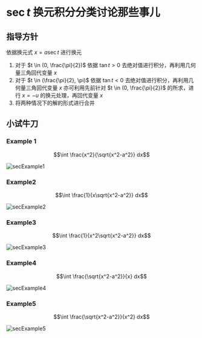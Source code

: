 # $\sec t$ 换元积分分类讨论那些事儿

## 指导方针

依据换元式 $x = a\sec t$ 进行换元

1. 对于 $t \in (0, \frac{\pi}{2})$
依据 $\tan t > 0$ 去绝对值进行积分，再利用几何量三角回代变量 $x$
2. 对于 $t \in (\frac{\pi}{2}, \pi)$
依据 $\tan t < 0$ 去绝对值进行积分，再利用几何量三角回代变量 $x$
亦可利用先前针对 $t \in (0, \frac{\pi}{2})$ 的所求，进行 $x = -u$ 的换元处理，再回代变量 $x$
3. 将两种情况下的解的形式进行合并

## 小试牛刀

### Example 1

$$\int \frac{x^2}{\sqrt{x^2-a^2}} dx$$

![secExample1](./images/sec换元Example1.jpg)

### Example2

$$\int \frac{1}{x\sqrt{x^2-a^2}} dx$$

![secExample2](./images/sec换元Example2.jpg)

### Example3

$$\int \frac{1}{x^2\sqrt{x^2-a^2}} dx$$

![secExample3](./images/sec换元Example3.jpg)

### Example4

$$\int \frac{\sqrt{x^2-a^2}}{x} dx$$

![secExample4](./images/sec换元Example4.jpg)

### Example5

$$\int \frac{\sqrt{x^2-a^2}}{x^2} dx$$

![secExample5](./images/sec换元Example5.jpg)
